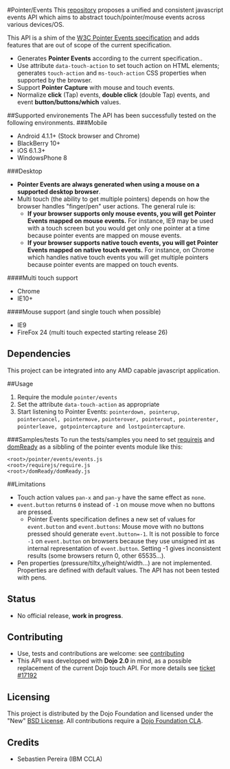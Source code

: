 #Pointer/Events
This [repository][SPE_pointer] proposes a unified and consistent javascript events API which aims to abstract touch/pointer/mouse events across various devices/OS. 

This API is a shim of the [W3C Pointer Events specification][W3C_pointer] and adds features that are out of scope of the current specification.

- Generates **Pointer Events** according to the current specification..
- Use attribute `data-touch-action` to set touch action on HTML elements; generates `touch-action` and `ms-touch-action` CSS properties when supported by the browser.
- Support **Pointer Capture** with mouse and touch events.
- Normalize **click** (Tap) events, **double click** (double Tap) events, and event **button/buttons/which** values.

##Supported environements
The API has been successfully tested on the following environments.
###Mobile

- Android 4.1.1+ (Stock browser and Chrome)
- BlackBerry 10+
- iOS 6.1.3+
- WindowsPhone 8

###Desktop
- **Pointer Events are always generated when using a mouse on a supported desktop browser**. 
- Multi touch (the ability to get multiple pointers) depends on how the browser handles "finger/pen" user actions. The general rule is:
	- **If your browser supports only mouse events, you will get Pointer Events mapped on mouse events.** For instance, IE9 may be used with a touch screen but you would get only one pointer at a time because pointer events are mapped on mouse events. 
	- **If your browser supports native touch events, you will get Pointer Events mapped on native touch events.** For instance, on Chrome which handles native touch events you will get multiple pointers because pointer events are mapped on touch events.

####Multi touch support
- Chrome
- IE10+

####Mouse support (and single touch when possible)
- IE9
- FireFox 24 (multi touch expected starting release 26)

## Dependencies
This project can be integrated into any AMD capable javascript application. 

##Usage
1. Require the module `pointer/events`
2. Set the attribute `data-touch-action` as appropriate
2. Start listening to Pointer Events: 
`pointerdown, pointerup, pointercancel, pointermove,`
`pointerover, pointerout, pointerenter, pointerleave, gotpointercapture and lostpointercapture`.

###Samples/tests
To run the tests/samples you need to set [requirejs] and [domReady] as a sibbling of the pointer events module like this:

	<root>/pointer/events/events.js
	<root>/requirejs/require.js
	<root>/domReady/domReady.js

##Limitations
- Touch action values `pan-x` and `pan-y` have the same effect as `none`.
- `event.button` returns `0` instead of `-1` on mouse move when no buttons are pressed.
	- Pointer Events specification defines a new set of values for `event.button` and `event.buttons`: Mouse move with no buttons pressed should generate `event.button=-1`. It is not possible to force `-1` on `event.button` on browsers because they use unsigned int as internal representation of `event.button`. Setting -1 gives inconsistent results (some browsers return 0, other 65535...).
- Pen properties (pressure/tiltx,y/height/width...) are not implemented. Properties are defined with default values. The API has not been tested with pens.

## Status
- No official release, **work in progress**.

## Contributing
- Use, tests and contributions are welcome: see [contributing]
- This API was developped with **Dojo 2.0** in mind, as a possible replacement of the current Dojo touch API. For more details see [ticket #17192][T_17192]

## Licensing
This project is distributed by the Dojo Foundation and licensed under the "New" [BSD License]. All contributions require a [Dojo Foundation CLA].

## Credits
* Sebastien Pereira (IBM CCLA)

[SPE_pointer]: https://github.com/seb-pereira/pointer
[W3C_pointer]: http://www.w3.org/TR/pointerevents
[T_17192]: https://bugs.dojotoolkit.org/ticket/17192
[contributing]: CONTRIBUTING.md
[BSD License]: https://github.com/dojo/dojo/blob/master/LICENSE#L13-L41
[Dojo Foundation CLA]: http://dojofoundation.org/about/claForm
[requirejs]: https://github.com/jrburke/requirejs
[domReady]: https://github.com/requirejs/domReady
